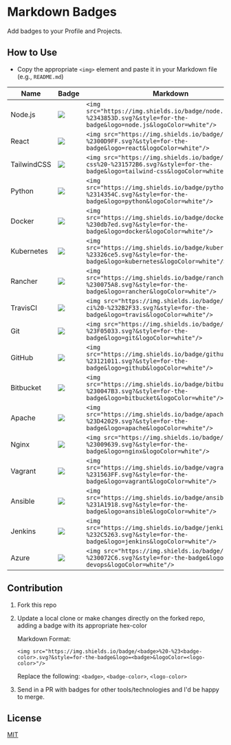 # Markdown Badges
Add badges to your Profile and Projects.

## How to Use
- Copy the appropriate `<img>` element and paste it in your Markdown file (e.g., `README.md`)

| Name | Badge | Markdown |
|---|---|---|
| Node.js | <img src="https://img.shields.io/badge/node.js%20-%2343853D.svg?&style=for-the-badge&logo=node.js&logoColor=white"/> | `<img src="https://img.shields.io/badge/node.js%20-%2343853D.svg?&style=for-the-badge&logo=node.js&logoColor=white"/>` |
| React | <img src="https://img.shields.io/badge/react%20-%2300D9FF.svg?&style=for-the-badge&logo=react&logoColor=white"/> | `<img src="https://img.shields.io/badge/react%20-%2300D9FF.svg?&style=for-the-badge&logo=react&logoColor=white"/>` |
| TailwindCSS | <img src="https://img.shields.io/badge/tailwind-css%20-%231572B6.svg?&style=for-the-badge&logo=tailwind-css&logoColor=white"/> | `<img src="https://img.shields.io/badge/tailwind-css%20-%231572B6.svg?&style=for-the-badge&logo=tailwind-css&logoColor=white"/>` |
| Python | <img src="https://img.shields.io/badge/python%20-%2314354C.svg?&style=for-the-badge&logo=python&logoColor=white"/> | `<img src="https://img.shields.io/badge/python%20-%2314354C.svg?&style=for-the-badge&logo=python&logoColor=white"/>` |
| Docker | <img src="https://img.shields.io/badge/docker%20-%230db7ed.svg?&style=for-the-badge&logo=docker&logoColor=white"/> | `<img src="https://img.shields.io/badge/docker%20-%230db7ed.svg?&style=for-the-badge&logo=docker&logoColor=white"/>` |
| Kubernetes | <img src="https://img.shields.io/badge/kubernetes%20-%23326ce5.svg?&style=for-the-badge&logo=kubernetes&logoColor=white"/> | `<img src="https://img.shields.io/badge/kubernetes%20-%23326ce5.svg?&style=for-the-badge&logo=kubernetes&logoColor=white"/>` |
| Rancher | <img src="https://img.shields.io/badge/rancher%20-%230075A8.svg?&style=for-the-badge&logo=rancher&logoColor=white"/> | `<img src="https://img.shields.io/badge/rancher%20-%230075A8.svg?&style=for-the-badge&logo=rancher&logoColor=white"/>` |
| TravisCI | <img src="https://img.shields.io/badge/travis-ci%20-%232B2F33.svg?&style=for-the-badge&logo=travis&logoColor=white"/> | `<img src="https://img.shields.io/badge/travis-ci%20-%232B2F33.svg?&style=for-the-badge&logo=travis&logoColor=white"/>` |
| Git | <img src="https://img.shields.io/badge/git%20-%23F05033.svg?&style=for-the-badge&logo=git&logoColor=white"/> | `<img src="https://img.shields.io/badge/git%20-%23F05033.svg?&style=for-the-badge&logo=git&logoColor=white"/>` |
| GitHub | <img src="https://img.shields.io/badge/github%20-%23121011.svg?&style=for-the-badge&logo=github&logoColor=white"/> | `<img src="https://img.shields.io/badge/github%20-%23121011.svg?&style=for-the-badge&logo=github&logoColor=white"/>` |
| Bitbucket | <img src="https://img.shields.io/badge/bitbucket%20-%230047B3.svg?&style=for-the-badge&logo=bitbucket&logoColor=white"/> | `<img src="https://img.shields.io/badge/bitbucket%20-%230047B3.svg?&style=for-the-badge&logo=bitbucket&logoColor=white"/>` |
| Apache | <img src="https://img.shields.io/badge/apache%20-%23D42029.svg?&style=for-the-badge&logo=apache&logoColor=white"/> | `<img src="https://img.shields.io/badge/apache%20-%23D42029.svg?&style=for-the-badge&logo=apache&logoColor=white"/>` |
| Nginx | <img src="https://img.shields.io/badge/nginx%20-%23009639.svg?&style=for-the-badge&logo=nginx&logoColor=white"/> | `<img src="https://img.shields.io/badge/nginx%20-%23009639.svg?&style=for-the-badge&logo=nginx&logoColor=white"/>` |
| Vagrant | <img src="https://img.shields.io/badge/vagrant%20-%231563FF.svg?&style=for-the-badge&logo=vagrant&logoColor=white"/> | `<img src="https://img.shields.io/badge/vagrant%20-%231563FF.svg?&style=for-the-badge&logo=vagrant&logoColor=white"/>` |
| Ansible | <img src="https://img.shields.io/badge/ansible%20-%231A1918.svg?&style=for-the-badge&logo=ansible&logoColor=white"/> | `<img src="https://img.shields.io/badge/ansible%20-%231A1918.svg?&style=for-the-badge&logo=ansible&logoColor=white"/>` |
| Jenkins | <img src="https://img.shields.io/badge/jenkins%20-%232C5263.svg?&style=for-the-badge&logo=jenkins&logoColor=white"/> | `<img src="https://img.shields.io/badge/jenkins%20-%232C5263.svg?&style=for-the-badge&logo=jenkins&logoColor=white"/>` |
| Azure |<img src="https://img.shields.io/badge/azure%20-%230072C6.svg?&style=for-the-badge&logo=azure-devops&logoColor=white"/> | `<img src="https://img.shields.io/badge/azure%20-%230072C6.svg?&style=for-the-badge&logo=azure-devops&logoColor=white"/>` |


## Contribution
1. Fork this repo

2. Update a local clone or make changes directly on the forked repo, adding a badge with its appropriate hex-color
   
   Markdown Format:  
   ```
   <img src="https://img.shields.io/badge/<badge>%20-%23<badge-color>.svg?&style=for-the-badge&logo=<badge>&logoColor=<logo-color>"/>
   ```
   Replace the following: `<badge>`, `<badge-color>`, `<logo-color>`

3. Send in a PR with badges for other tools/technologies and I'd be happy to merge.

## License
[MIT](./LICENSE)